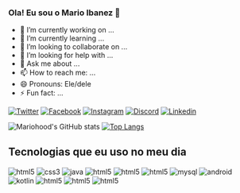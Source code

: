 ### Ola! Eu sou o Mario Ibanez 👋

- 🔭 I’m currently working on ...
- 🌱 I’m currently learning ...
- 👯 I’m looking to collaborate on ...
- 🤔 I’m looking for help with ...
- 💬 Ask me about ...
- 📫 How to reach me: ...
- 😄 Pronouns: Ele/dele
- ⚡ Fun fact: ...

[![Twitter](https://img.shields.io/badge/Twitter-1DA1F2?style=for-the-badge&logo=twitter&logoColor=white)](https://twitter.com/@mariohood1)
[![Facebook](https://img.shields.io/badge/Facebook-1877F2?style=for-the-badge&logo=facebook&logoColor=white)](https://www.facebook.com/mario.ibanez2)
[![Instagram](https://img.shields.io/badge/Instagram-E4405F?style=for-the-badge&logo=instagram&logoColor=white)](https://twitter.com/@mariohood1)
[![Discord](https://img.shields.io/badge/Discord-5865F2?style=for-the-badge&logo=discord&logoColor=white)](https://twitter.com/@mariohood1)
[![Linkedin](https://img.shields.io/badge/LinkedIn-0077B5?style=for-the-badge&logo=linkedin&logoColor=white)](https://linkedin.com/in/mario-ceferino-ibañez-hancco-688918189)


![Mariohood's GitHub stats](https://github-readme-stats.vercel.app/api?username=mariohood&show_icons=true&theme=dracula)
[![Top Langs](https://github-readme-stats.vercel.app/api/top-langs/?username=mariohood&layout=compact&theme=dracula)](https://github.com/mariohood/github-readme-stats)

## Tecnologias que eu uso no meu dia

<div>
  <img align="center" alt="html5" src="https://img.shields.io/badge/HTML5-E34F26?style=for-the-badge&logo=html5&logoColor=white"/>
  <img align="center" alt="css3" src="https://img.shields.io/badge/CSS3-1572B6?style=for-the-badge&logo=css3&logoColor=white"/>
  <img align="center" alt="java" src="https://img.shields.io/badge/Java-ED8B00?style=for-the-badge&logo=java&logoColor=white"/>
  <img align="center" alt="html5" src=""/>
  <img align="center" alt="html5" src=""/>
  <img align="center" alt="html5" src=""/>
  <img align="center" alt="mysql" src="https://img.shields.io/badge/MySQL-00000F?style=for-the-badge&logo=mysql&logoColor=white"/>
  <img align="center" alt="android" src="https://img.shields.io/badge/Android-3DDC84?style=for-the-badge&logo=android&logoColor=white"/>
   <img align="center" alt="kotlin" src="https://img.shields.io/badge/Kotlin-0095D5?&style=for-the-badge&logo=kotlin&logoColor=white"/>
  <img align="center" alt="html5" src=""/>
  <img align="center" alt="html5" src=""/>
  <img align="center" alt="html5" src=""/>
   

</div>
